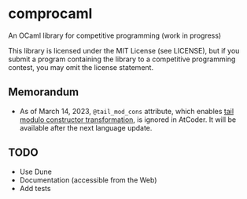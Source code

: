 # comprocaml
An OCaml library for competitive programming (work in progress)

This library is licensed under the MIT License (see LICENSE), but if you submit a program containing the library to a competitive programming contest, you may omit the license statement.

## Memorandum
- As of March 14, 2023, `@tail_mod_cons` attribute, which enables [tail modulo constructor transformation](https://v2.ocaml.org/manual/tail_mod_cons.html), is ignored in AtCoder. It will be available after the next language update.

## TODO
- Use Dune
- Documentation (accessible from the Web)
- Add tests
